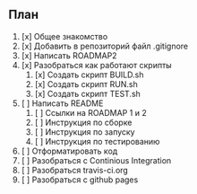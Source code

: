 ## План

1. [x] Общее знакомство
2. [x] Добавить в репозиторий  файл .gitignore
2. [x] Написать ROADMAP2
3. [x] Разобраться как работают скрипты
	1. [x] Создать скрипт BUILD.sh
	6. [x] Создать скрипт RUN.sh
	7. [x] Создать скрипт TEST.sh 
3. [ ] Написать README
	1. [ ] Ссылки на ROADMAP 1 и 2
	1. [ ] Инструкция по сборке
	2. [ ] Инструкция по запуску
	3. [ ] Инструкция по тестированию
8. [ ] Отформатировать код
9. [ ] Разобраться с Continious Integration
10. [ ] Разобраться travis-ci.org
11. [ ] Разобраться с github pages

